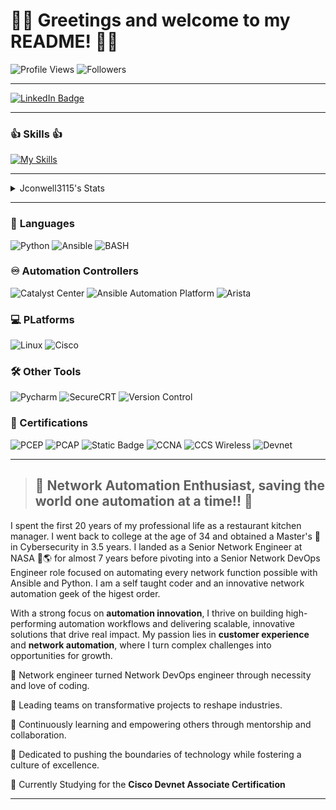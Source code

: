 # 🐍👋 Greetings and welcome to my README! 👋🐍

![Profile Views](https://komarev.com/ghpvc/?username=jconwell3115)
![Followers](https://img.shields.io/github/followers/jconwell3115)

---
<div id="badges">
  <a href="https://www.linkedin.com/in/jconwellnetworkdevopsprofessional/">
    <img src="https://img.shields.io/badge/LinkedIn-blue?style=for-the-badge&logo=linkedin&logoColor=white" alt="LinkedIn Badge"/>
  </a>

---
### :+1: **Skills** :+1:
[![My Skills](https://skillicons.dev/icons?i=aws,ansible,redhat,linux,bash,vim,docker,git,github,githubactions,md,regex,pycharm,py,anaconda)](https://skillicons.dev)

---
<details>
  <summary>Jconwell3115's Stats</summary>
  

[![](https://raw.githubusercontent.com/jconwell3115/jconwell3115/roadhouse/profile-summary-card-output/github_dark/0-profile-details.svg)](https://github.com/vn7n24fzkq/github-profile-summary-cards)
[![](https://raw.githubusercontent.com/jconwell3115/jconwell3115/roadhouse/profile-summary-card-output/github_dark/1-repos-per-language.svg)](https://github.com/vn7n24fzkq/github-profile-summary-cards) [![](https://raw.githubusercontent.com/jconwell3115/jconwell3115/roadhouse/profile-summary-card-output/github_dark/2-most-commit-language.svg)](https://github.com/vn7n24fzkq/github-profile-summary-cards)
[![](https://raw.githubusercontent.com/jconwell3115/jconwell3115/roadhouse/profile-summary-card-output/github_dark/3-stats.svg)](https://github.com/vn7n24fzkq/github-profile-summary-cards) [![](https://raw.githubusercontent.com/jconwell3115/jconwell3115/roadhouse/profile-summary-card-output/github_dark/4-productive-time.svg)](https://github.com/vn7n24fzkq/github-profile-summary-cards)


</details>

---

### 	:abcd: **Languages**

![Python](https://img.shields.io/badge/Code-Python-informational?style=flat&logo=python&logoColor=brightgreen&color=3776AB&logoSize=auto)
![Ansible](https://img.shields.io/badge/Config%20Management-Ansible-3776AB?logo=Ansible&logoColor=brightgreen&logoSize=auto)
![BASH](https://img.shields.io/badge/Scripting-BASH-3776AB?logo=Linux&logoColor=brightgreen&logoSize=auto)

### :infinity: **Automation Controllers**

![Catalyst Center](https://img.shields.io/badge/Cisco-Catalyst%20Center-green?logo=Cisco&logoColor=brightgreen&logoSize=auto)
![Ansible Automation Platform](https://img.shields.io/badge/RedHat-AAP-green?logo=Ansible&logoColor=brightgreen&logoSize=auto)
![Arista](https://img.shields.io/badge/Arista-CVP-green?logo=A&logoColor=brightgreen&logoSize=auto)



### :computer: **PLatforms**

![Linux](https://img.shields.io/badge/System-Linux-informational?style=flat&logo=linux&color=FCC624&logoColor=brightgreen&logoSize=auto)
![Cisco](https://img.shields.io/badge/System-Cisco%20IOSXE-FCC624?logo=cisco&logoColor=brightgreen&logoSize=auto)

### :hammer_and_wrench: **Other Tools**

![Pycharm](https://img.shields.io/badge/IDE-PyCharm-red?logo=Pycharm&logoColor=brightgreen&logoSize=auto)
![SecureCRT](https://img.shields.io/badge/Secure_Shell-SecureCRT-red?logo=Shell&logoColor=brightgreen&logoSize=auto)
![Version Control](https://img.shields.io/badge/VCS-Git-red?logo=Git&logoColor=brightgreen&logoSize=auto)

### 📜 Certifications
![PCEP](https://img.shields.io/badge/PCEP-brightgreen?logo=python&logoColor=white&logoSize=auto)
![PCAP](https://img.shields.io/badge/PCAP-blue?logo=python&logoColor=white&logoSize=auto)
![Static Badge](https://img.shields.io/badge/Linux%2B-red?logo=comptia&logoColor=white&logoSize=auto)
![CCNA](https://img.shields.io/badge/CCNA-blue?logo=cisco&logoColor=white&logoSize=auto)
![CCS Wireless](https://img.shields.io/badge/CCS--Wireless_x2-blue?logo=cisco&logoColor=white&logoSize=auto)
![Devnet](https://img.shields.io/badge/Cisco_Devnet_Associate--Coming_Soon-yellow?logo=cisco&logoColor=white&logoSize=auto&labelColor=yellow)



---
>## 💪 **Network Automation Enthusiast, saving the world one automation at a time!!** 💪

I spent the first 20 years of my professional life as a restaurant kitchen manager.  I went back to college at the age of 34 and obtained a Master's :scroll: in Cybersecurity in 3.5 years.  I landed as a Senior Network Engineer at NASA :rocket::earth_americas: for almost 7 years before pivoting into a Senior Network DevOps Engineer role focused on automating every network function possible with Ansible and Python.  I am a self taught coder and an innovative network automation geek of the higest order.

With a strong focus on **automation innovation**, I thrive on building high-performing automation workflows and delivering scalable, innovative solutions that drive real impact. My passion lies in **customer experience** and **network automation**, where I turn complex challenges into opportunities for growth.

📖 Network engineer turned Network DevOps engineer through necessity and love of coding.

🔭 Leading teams on transformative projects to reshape industries.

🌱 Continuously learning and empowering others through mentorship and collaboration.

🚀 Dedicated to pushing the boundaries of technology while fostering a culture of excellence. 

:notebook_with_decorative_cover: Currently Studying for the **Cisco Devnet Associate Certification**
***


<!---
jconwell3115/jconwell3115 is a ✨ special ✨ repository because its `README.md` (this file) appears on your GitHub profile.
You can click the Preview link to take a look at your changes.
--->
